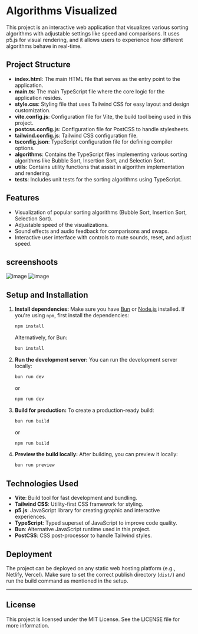 # Algorithms Visualized

This project is an interactive web application that visualizes various sorting algorithms with adjustable settings like speed and comparisons. It uses p5.js for visual rendering, and it allows users to experience how different algorithms behave in real-time.

## Project Structure

-  **index.html**: The main HTML file that serves as the entry point to the application.
-  **main.ts**: The main TypeScript file where the core logic for the application resides.
-  **style.css**: Styling file that uses Tailwind CSS for easy layout and design customization.
-  **vite.config.js**: Configuration file for Vite, the build tool being used in this project.
-  **postcss.config.js**: Configuration file for PostCSS to handle stylesheets.
-  **tailwind.config.js**: Tailwind CSS configuration file.
-  **tsconfig.json**: TypeScript configuration file for defining compiler options.
-  **algorithms**: Contains the TypeScript files implementing various sorting algorithms like Bubble Sort, Insertion Sort, and Selection Sort.
-  **utils**: Contains utility functions that assist in algorithm implementation and rendering.
-  **tests**: Includes unit tests for the sorting algorithms using TypeScript.

## Features

-  Visualization of popular sorting algorithms (Bubble Sort, Insertion Sort, Selection Sort).
-  Adjustable speed of the visualizations.
-  Sound effects and audio feedback for comparisons and swaps.
-  Interactive user interface with controls to mute sounds, reset, and adjust speed.

## screenshoots

![image](https://github.com/user-attachments/assets/6d6e2904-6a9a-4b85-85f0-f8722df5aa18)
![image](https://github.com/user-attachments/assets/d0da1d76-eab8-4efd-8494-0075685b5ecf)


## Setup and Installation

1. **Install dependencies:**
   Make sure you have [Bun](https://bun.sh/) or [Node.js](https://nodejs.org/) installed. If you're using `npm`, first install the dependencies:

   ```bash
   npm install
   ```

   Alternatively, for Bun:

   ```bash
   bun install
   ```

2. **Run the development server:**
   You can run the development server locally:

   ```bash
   bun run dev
   ```

   or

   ```bash
   npm run dev
   ```

3. **Build for production:**
   To create a production-ready build:

   ```bash
   bun run build
   ```

   or

   ```bash
   npm run build
   ```

4. **Preview the build locally:**
   After building, you can preview it locally:
   ```bash
   bun run preview
   ```

## Technologies Used

-  **Vite**: Build tool for fast development and bundling.
-  **Tailwind CSS**: Utility-first CSS framework for styling.
-  **p5.js**: JavaScript library for creating graphic and interactive experiences.
-  **TypeScript**: Typed superset of JavaScript to improve code quality.
-  **Bun**: Alternative JavaScript runtime used in this project.
-  **PostCSS**: CSS post-processor to handle Tailwind styles.

## Deployment

The project can be deployed on any static web hosting platform (e.g., Netlify, Vercel). Make sure to set the correct publish directory (`dist/`) and run the build command as mentioned in the setup.

---



## License

This project is licensed under the MIT License. See the LICENSE file for more information.
